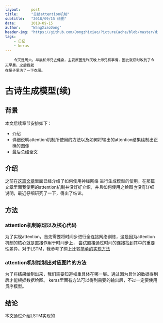 ```yaml
---
layout:     post
title:      "总结attention机制"
subtitle:   "2018/09/15 绘图"
date:       2018-09-15
author:     "WangXiaoDong"
header-img: "https://github.com/Dongzhixiao/PictureCache/blob/master/diaryPic/20180915.jpg?raw=true"
tags:
    - 日记
    - keras
---
```



```
    今天是周六，早晨和师兄去健身，主要原因是昨天晚上师兄有事情，因此就临时改到了今天早晨。之后我就
在屋子里洗了一下衣服。
```

# 古诗生成模型(续)

## 背景



本文后续章节安排如下：

- 介绍 
- 详细说明attention机制所使用的方法以及如何将输出的attention结果绘制出正确的图像
- 最后总结全文

## 介绍

之前在<a target='_blank' href='https://dongzhixiao.github.io/2018/08/11/poetry/'>这篇文章</a>里面已经介绍了如何使用神经网络
进行生成模型的使用，在那篇文章里面我使用的attention机制并没好好介绍，并且如何使用之绘图也没有详细
说明，最近仔细研究了一下，得出了结论。

## 方法

### attention机制原理以及核心代码

为了实现attention，首先需要将时间步进行全连接网络训练，这是因为attention机制的核心就是直接作用于时间步上，
尝试直接通过时间的连接找到其中的重要性差异。对于LSTM，我参考了网上比较<a href='' target='_blank'>简单的实现方法</a>


### attention机制绘制出对应图片的方法

为了将结果绘制出来，我们需要知道权重具体在哪一层。通过因为具体的数据得到后才能根据数据绘图。
keras里面有方法可以得到需要的输出层，不过一定要使用贯序模型。

## 结论

本文通过介绍LSTM实现的







